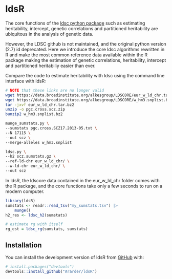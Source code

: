 
# ldsR

<!-- badges: start -->
<!-- badges: end -->

The core functions of the [ldsc python package](https://github.com/bulik/ldsc) such as 
estimating heritability, intercept, genetic correlations and partitioned heritability 
are ubiquitous in the analysis of genetic data. 

However, the LDSC github is not maintained, and the original python version (2.7) id deprecated.
Here we introduce the core ldsc algorithms rewritten in R and make the most 
common reference data available within the R package making the estimation of 
genetic correlations, heritability, intercept and partitioned heritabiliy easier than ever.

Compare the code to estimate heritability with ldsc using the command line interface with ldsR:

``` bash
# NOTE that these links are no longer valid 
wget https://data.broadinstitute.org/alkesgroup/LDSCORE/eur_w_ld_chr.tar.bz2
wget https://data.broadinstitute.org/alkesgroup/LDSCORE/w_hm3.snplist.bz2
tar -jxvf eur_w_ld_chr.tar.bz2
unzip -o pgc.cross.scz.zip
bunzip2 w_hm3.snplist.bz2

munge_sumstats.py \
--sumstats pgc.cross.SCZ17.2013-05.txt \
--N 17115 \
--out scz \
--merge-alleles w_hm3.snplist

ldsc.py \
--h2 scz.sumstats.gz \
--ref-ld-chr eur_w_ld_chr/ \
--w-ld-chr eur_w_ld_chr/ \
--out scz
```

In ldsR, the ldscore data contained in the eur_w_ld_chr folder comes with the R package, and the core functions take only a few seconds to run on a modern computer.
``` r
library(ldsR)
sumstats <- readr::read_tsv("my_sumstats.tsv") |>
    munge()
h2_res <- ldsc_h2(sumstats)

# estimate rg with itself
rg_est = ldsc_rg(sumstats, sumstats)
```

## Installation

You can install the development version of ldsR from [GitHub](https://github.com/) with:

``` r
# install.packages("devtools")
devtools::install_github("Ararder/ldsR")
```

